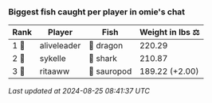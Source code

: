 ### Biggest fish caught per player in omie's chat
| Rank | Player | Fish | Weight in lbs ⚖️ |
|------|--------|-----------|---------|
| 1 🥇  | aliveleader | 🐉 dragon | 220.29 |
| 2 🥈  | sykelle | 🦈 shark | 210.87 |
| 3 🥉  | ritaaww | 🦕 sauropod | 189.22 (+2.00) |

_Last updated at 2024-08-25 08:41:37 UTC_